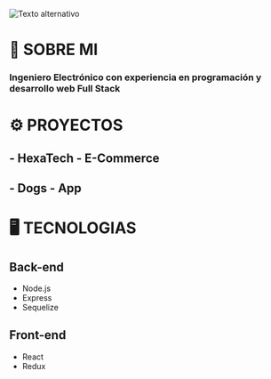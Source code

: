 ![Texto alternativo](https://res.cloudinary.com/satronic/image/upload/v1660436721/full_stack_developer_e12r4s.png "Full Stack Developer")
# 👋 SOBRE MI
### Ingeniero Electrónico con experiencia en programación y desarrollo web Full Stack 
#
# ⚙ PROYECTOS
## - HexaTech - E-Commerce
## - Dogs - App
#
# 🖥 TECNOLOGIAS
## Back-end
- Node.js
- Express
- Sequelize

## Front-end
- React
- Redux


<!---
Satronic/Satronic is a ✨ special ✨ repository because its `README.md` (this file) appears on your GitHub profile.
You can click the Preview link to take a look at your changes.
--->

